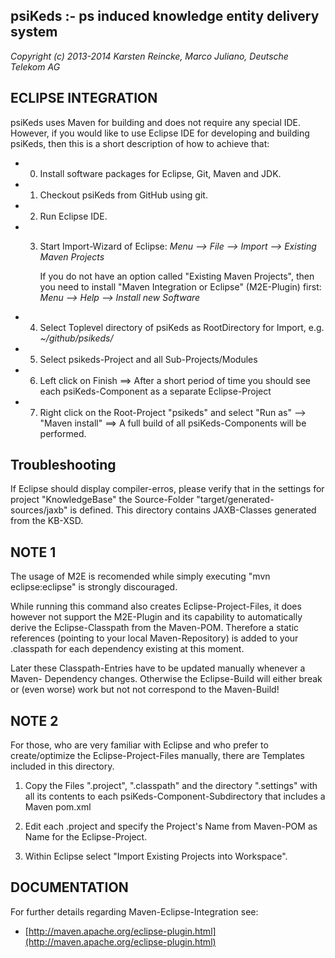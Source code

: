 psiKeds :- ps induced knowledge entity delivery system
------------------------------------------------------

*Copyright (c) 2013-2014 Karsten Reincke, Marco Juliano, Deutsche Telekom AG*

ECLIPSE INTEGRATION
-------------------
psiKeds uses Maven for building and does not require any special IDE. However,
if you would like to use Eclipse IDE for developing and building psiKeds, then
this is a short description of how to achieve that:

- 0. Install software packages for Eclipse, Git, Maven and JDK.

- 1. Checkout psiKeds from GitHub using git.

- 2. Run Eclipse IDE.

- 3. Start Import-Wizard of Eclipse:
     *Menu --> File --> Import --> Existing Maven Projects*

     If you do not have an option called "Existing Maven Projects", then you
	 need to install "Maven Integration or Eclipse" (M2E-Plugin) first:
     *Menu --> Help --> Install new Software*

- 4. Select Toplevel directory of psiKeds as RootDirectory for Import, e.g.
     *~/github/psikeds/*

- 5. Select psikeds-Project and all Sub-Projects/Modules

- 6. Left click on Finish
     ==> After a short period of time you should see each psiKeds-Component
         as a separate Eclipse-Project

- 7. Right click on the Root-Project "psikeds" and select "Run as" --> "Maven install"
     ==> A full build of all psiKeds-Components will be performed.

Troubleshooting
---------------
If Eclipse should display compiler-erros, please verify that in the settings
for project "KnowledgeBase" the Source-Folder "target/generated-sources/jaxb"
is defined. This directory contains JAXB-Classes generated from the KB-XSD.

NOTE 1
------
The usage of M2E is recomended while simply executing "mvn eclipse:eclipse"
is strongly discouraged.

While running this command also creates Eclipse-Project-Files, it does however
not support the M2E-Plugin and its capability to automatically derive the
Eclipse-Classpath from the Maven-POM. Therefore a static references (pointing to
your local Maven-Repository) is added to your .classpath for each dependency
existing at this moment.

Later these Classpath-Entries have to be updated manually whenever a Maven-
Dependency changes. Otherwise the Eclipse-Build will either break or (even
worse) work but not not correspond to the Maven-Build!

NOTE 2
------
For those, who are very familiar with Eclipse and who prefer to create/optimize
the Eclipse-Project-Files manually, there are Templates included in this
directory.

1. Copy the Files ".project", ".classpath" and the directory ".settings" with
   all its contents to each psiKeds-Component-Subdirectory that includes a
   Maven pom.xml

2. Edit each .project and specify the Project's Name from Maven-POM as Name
   for the Eclipse-Project.

3. Within Eclipse select "Import Existing Projects into Workspace".

DOCUMENTATION
-------------
For further details regarding Maven-Eclipse-Integration see:
- [http://maven.apache.org/eclipse-plugin.html](http://maven.apache.org/eclipse-plugin.html)

